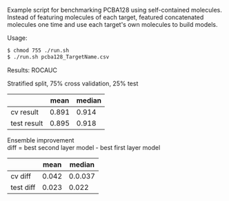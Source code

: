 Example script for benchmarking PCBA128 using self-contained molecules.
Instead of featuring molecules of each target, featured concatenated molecules
one time and use each target's own molecules to build models.

Usage:

```bash
$ chmod 755 ./run.sh
$ ./run.sh pcba128_TargetName.csv
```

Results: ROCAUC

Stratified split, 75% cross validation, 25% test

|         |mean|median|
|---------|----|------|
|cv result|0.891|0.914|
|test result|0.895|0.918|

Ensemble improvement  
diff = best second layer model - best first layer model

|         |mean|median|
|---------|----|------|
|cv diff|0.042|0.0.037|
|test diff|0.023|0.022|
